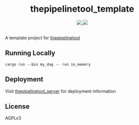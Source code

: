 <h1 align=center>thepipelinetool_template</h1>
<!-- <h4 align="center"></h4> -->

<div align="center">
  <a href="https://crates.io/crates/thepipelinetool" target="_blank">
    <img src="https://img.shields.io/crates/v/thepipelinetool" />
  </a>
  <a href="https://github.com/thepipelinetool/thepipelinetool_template/actions/workflows/build.yml" target="_blank">
    <img src="https://github.com/thepipelinetool/thepipelinetool_template/actions/workflows/build.yml/badge.svg" />
  </a>
</div>

</br>

A template project for [thepipelinetool](https://github.com/thepipelinetool/thepipelinetool)

## Running Locally
```
cargo run --bin my_dag -- run in_memory
```

## Deployment
Visit [thepipelinetool_server](https://github.com/thepipelinetool/thepipelinetool_server) for deployment information

## License
AGPLv3